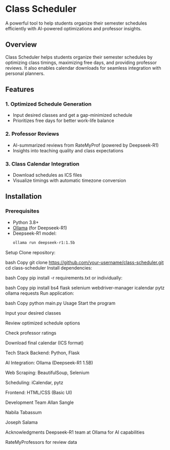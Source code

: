 # Class Scheduler

A powerful tool to help students organize their semester schedules efficiently with AI-powered optimizations and professor insights.

## Overview

Class Scheduler helps students organize their semester schedules by optimizing class timings, maximizing free days, and providing professor reviews. It also enables calendar downloads for seamless integration with personal planners.

## Features

### 1. Optimized Schedule Generation  
- Input desired classes and get a gap-minimized schedule  
- Prioritizes free days for better work-life balance  

### 2. Professor Reviews  
- AI-summarized reviews from RateMyProf (powered by Deepseek-R1)  
- Insights into teaching quality and class expectations  

### 3. Class Calendar Integration  
- Download schedules as ICS files  
- Visualize timings with automatic timezone conversion  

## Installation

### Prerequisites
- Python 3.8+
- [Ollama](https://ollama.ai/) (for Deepseek-R1)
- Deepseek-R1 model:  
  ```bash
  ollama run deepseek-r1:1.5b
Setup
Clone repository:

bash
Copy
git clone https://github.com/your-username/class-scheduler.git
cd class-scheduler
Install dependencies:

bash
Copy
pip install -r requirements.txt
or individually:

bash
Copy
pip install bs4 flask selenium webdriver-manager icalendar pytz ollama requests
Run application:

bash
Copy
python main.py
Usage
Start the program

Input your desired classes

Review optimized schedule options

Check professor ratings

Download final calendar (ICS format)

Tech Stack
Backend: Python, Flask

AI Integration: Ollama (Deepseek-R1 1.5B)

Web Scraping: BeautifulSoup, Selenium

Scheduling: iCalendar, pytz

Frontend: HTML/CSS (Basic UI)

Development Team
Allan Sangle

Nabila Tabassum

Joseph Salama

Acknowledgments
Deepseek-R1 team at Ollama for AI capabilities

RateMyProfessors for review data

